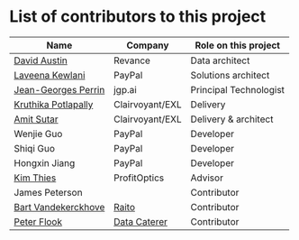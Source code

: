 # List of contributors to this project

| Name                                                                     | Company                                                      | Role on this project   |
|--------------------------------------------------------------------------|--------------------------------------------------------------|------------------------|
| [David Austin](https://www.linkedin.com/in/daustin5/)                    | Revance                                                      | Data architect         |
| [Laveena Kewlani](https://www.linkedin.com/in/laveena-kewlani-a831485a/) | PayPal                                                       | Solutions architect    |
| [Jean-Georges Perrin](https://www.linkedin.com/in/jgperrin/)             | jgp.ai                                                       | Principal Technologist |
| [Kruthika Potlapally](https://www.linkedin.com/in/kruthikap/)            | Clairvoyant/EXL                                              | Delivery               |
| [Amit Sutar](https://www.linkedin.com/in/amitbsutar/)                    | Clairvoyant/EXL                                              | Delivery & architect   |
| Wenjie Guo                                                               | PayPal                                                       | Developer              |
| Shiqi Guo                                                                | PayPal                                                       | Developer              |
| Hongxin Jiang                                                            | PayPal                                                       | Developer              |
| [Kim Thies](https://www.linkedin.com/in/vtkthies/)                       | ProfitOptics                                                 | Advisor                |
| James Peterson                                                           |                                                              | Contributor            |
| [Bart Vandekerckhove](https://www.linkedin.com/in/bartvandekerckhove/)   | [Raito](https://www.raito.io/)                               | Contributor            |
| [Peter Flook](https://www.linkedin.com/in/peter-flook-bbb20ab2/)         | [Data Caterer](https://pflooky.github.io/data-caterer-docs/) | Contributor            |
